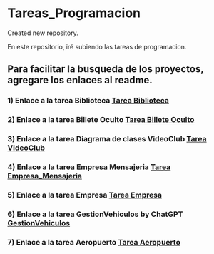 # Tareas_Programacion
Created new repository.

En este repositorio, iré subiendo las tareas de programacion.
## Para facilitar la busqueda de los proyectos, agregare los enlaces al readme.

### 1) Enlace a la tarea Biblioteca [Tarea Biblioteca](src/BilleteOculto/)
### 2) Enlace a la tarea Billete Oculto [Tarea Billete Oculto](src/BilleteOculto/)
### 3) Enlace a la tarea Diagrama de clases VideoClub [Tarea VideoClub](src/VideoClub/)
### 4) Enlace a la tarea Empresa Mensajeria [Tarea Empresa_Mensajeria](src/Empresa_Mensajeria/)
### 5) Enlace a la tarea Empresa [Tarea Empresa](src/Empresa/)
### 6) Enlace a la tarea GestionVehiculos by ChatGPT [GestionVehiculos](src/GestionVehiculos/)
### 7) Enlace a la tarea Aeropuerto [Tarea Aeropuerto](src/Aeropuerto/)